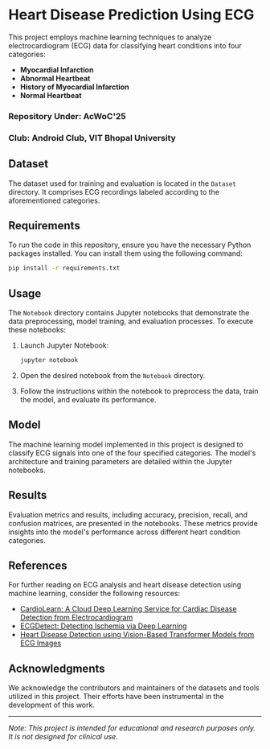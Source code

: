 # Heart Disease Prediction Using ECG

This project employs machine learning techniques to analyze electrocardiogram (ECG) data for classifying heart conditions into four categories:

- **Myocardial Infarction**
- **Abnormal Heartbeat**
- **History of Myocardial Infarction**
- **Normal Heartbeat**


### **Repository Under**: AcWoC'25  
### **Club**: Android Club, VIT Bhopal University  


## Dataset

The dataset used for training and evaluation is located in the `Dataset` directory. It comprises ECG recordings labeled according to the aforementioned categories.

## Requirements

To run the code in this repository, ensure you have the necessary Python packages installed. You can install them using the following command:

```bash
pip install -r requirements.txt
```

## Usage

The `Notebook` directory contains Jupyter notebooks that demonstrate the data preprocessing, model training, and evaluation processes. To execute these notebooks:

1. Launch Jupyter Notebook:

   ```bash
   jupyter notebook
   ```

2. Open the desired notebook from the `Notebook` directory.

3. Follow the instructions within the notebook to preprocess the data, train the model, and evaluate its performance.

## Model

The machine learning model implemented in this project is designed to classify ECG signals into one of the four specified categories. The model's architecture and training parameters are detailed within the Jupyter notebooks.

## Results

Evaluation metrics and results, including accuracy, precision, recall, and confusion matrices, are presented in the notebooks. These metrics provide insights into the model's performance across different heart condition categories.

## References

For further reading on ECG analysis and heart disease detection using machine learning, consider the following resources:

- [CardioLearn: A Cloud Deep Learning Service for Cardiac Disease Detection from Electrocardiogram](https://arxiv.org/abs/2007.02165)
- [ECGDetect: Detecting Ischemia via Deep Learning](https://arxiv.org/abs/2009.13232)
- [Heart Disease Detection using Vision-Based Transformer Models from ECG Images](https://arxiv.org/abs/2310.12630)

## Acknowledgments

We acknowledge the contributors and maintainers of the datasets and tools utilized in this project. Their efforts have been instrumental in the development of this work.

---

*Note: This project is intended for educational and research purposes only. It is not designed for clinical use.*
